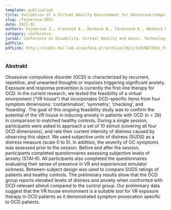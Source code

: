 ```yaml
---
template: publication
title: Validation of a Virtual Reality Environment for Obsessive–Compulsive Disorder
slug: /fajnerova-2021
date: 2021-01
authors: Fajnerová I., Francová A., Darmová B., Taranzová K., Nosková E., Stopková P.
category: conference
jurnal: Conference on Disability, Virtual Reality and Assoc. Technologies
pdfFile:
pdfLink: http://studio.hei-lab.ulusofona.pt/archive/2021/ICDVRAT2021_Full_Proceedings_13thConf_FinalVersion.pdf
---
```


### Abstrakt

Obsessive-compulsive disorder (OCD) is characterized by recurrent, repetitive, and unwanted
thoughts or impulses triggering significant anxiety. Exposure and response prevention is currently
the first-line therapy for OCD. In the current research, we tested the feasibility of a virtual
environment (“VR house”) that incorporates OCD-specific items from four symptom dimensions:
‘contamination’, ‘symmetry’, ‘checking’, and ‘hoarding’. The goal of this ongoing feasibility study
was to confirm the potential of the VR house in inducing anxiety in patients with OCD (n = 26) in
comparison to matched healthy controls. During a single session, participants were asked to
approach a set of 10 stimuli (covering all four OCD dimensions), and rate their current intensity of
distress caused by observing this object. We used subjective units of distress (SUDS) as a distress
measure (scale 0 to 5). In addition, the severity of OC symptoms was assessed prior to the session.
Before and after the session, participants completed questionnaires assessing subjective levels of
anxiety (STAI-6). All participants also completed the questionnaires evaluating their sense of
presence in VR and experienced simulator sickness. Between-subject design was used to compare
SUDS ratings of patients and healthy controls. The preliminary results show that the OCD group
reports elevated levels of distress and anxiety when confronted with OCD-relevant stimuli compared
to the control group. Our preliminary data suggest that the VR house environment is a suitable tool
for VR exposure therapy in OCD patients as it demonstrated symptom provocation specific to OCD
patients.